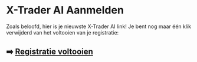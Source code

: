 # X-Trader AI Aanmelden

Zoals beloofd, hier is je nieuwste X-Trader AI link! Je bent nog maar één klik verwijderd van het voltooien van je registratie:

## ➡️ [Registratie voltooien](https://is.gd/o2yGui)